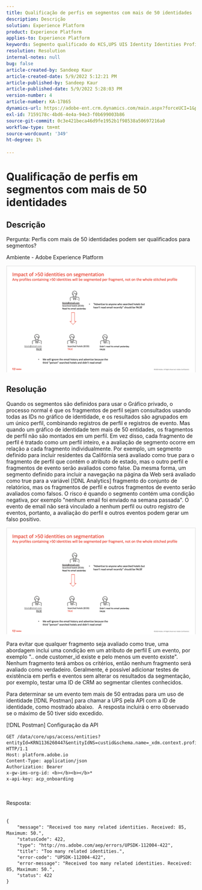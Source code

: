 ```yaml
---
title: Qualificação de perfis em segmentos com mais de 50 identidades
description: Descrição
solution: Experience Platform
product: Experience Platform
applies-to: Experience Platform
keywords: Segmento qualificado do KCS,UPS UIS Identity Identities Profile 50
resolution: Resolution
internal-notes: null
bug: false
article-created-by: Sandeep Kaur
article-created-date: 5/9/2022 5:12:21 PM
article-published-by: Sandeep Kaur
article-published-date: 5/9/2022 5:28:03 PM
version-number: 4
article-number: KA-17865
dynamics-url: https://adobe-ent.crm.dynamics.com/main.aspx?forceUCI=1&pagetype=entityrecord&etn=knowledgearticle&id=28d49c2a-bbcf-ec11-a7b5-00224809c27a
exl-id: 7159178c-4bd6-4e4a-94e3-f0b699003b86
source-git-commit: 0c3e421beca46d9fe1952b1f98538a50697216a0
workflow-type: tm+mt
source-wordcount: '349'
ht-degree: 1%

---
```


# Qualificação de perfis em segmentos com mais de 50 identidades

## Descrição


Pergunta: Perfis com mais de 50 identidades podem ser qualificados para segmentos?

Ambiente - Adobe Experience Platform



![](assets/___2ed49c2a-bbcf-ec11-a7b5-00224809c27a___.png)






## Resolução


Quando os segmentos são definidos para usar o Gráfico privado, o processo normal é que os fragmentos de perfil sejam consultados usando todas as IDs no gráfico de identidade, e os resultados são agrupados em um único perfil, combinando registros de perfil e registros de evento. Mas quando um gráfico de identidade tem mais de 50 entidades, os fragmentos de perfil não são montados em um perfil. Em vez disso, cada fragmento de perfil é tratado como um perfil inteiro, e a avaliação de segmento ocorre em relação a cada fragmento individualmente. Por exemplo, um segmento definido para incluir residentes da Califórnia será avaliado como true para o fragmento de perfil que contém o atributo de estado, mas o outro perfil e fragmentos de evento serão avaliados como false. Da mesma forma, um segmento definido para incluir a navegação na página da Web será avaliado como true para a variável [!DNL Analytics] fragmento do conjunto de relatórios, mas os fragmentos de perfil e outros fragmentos de evento serão avaliados como falsos. O risco é quando o segmento contém uma condição negativa, por exemplo &quot;nenhum email foi enviado na semana passada&quot;. O evento de email não será vinculado a nenhum perfil ou outro registro de eventos, portanto, a avaliação do perfil e outros eventos podem gerar um falso positivo.

![](assets/6d02b7b2-cf7f-ec11-8d21-0022480aa950.png)

Para evitar que qualquer fragmento seja avaliado como true, uma abordagem inclui uma condição em um atributo de perfil E um evento, por exemplo &quot;.. onde customer_id existe e pelo menos um evento existe&quot;. Nenhum fragmento terá ambos os critérios, então nenhum fragmento será avaliado como verdadeiro. Geralmente, é possível adicionar testes de existência em perfis e eventos sem alterar os resultados da segmentação, por exemplo, testar uma ID de CRM ao segmentar clientes conhecidos.

Para determinar se um evento tem mais de 50 entradas para um uso de identidade [!DNL Postman] para chamar a UPS pela API com a ID de identidade, como mostrado abaixo.   A resposta incluirá o erro observado se o máximo de 50 tiver sido excedido.

[!DNL Postman] Configuração da API


```
GET /data/core/ups/access/entities?entityId=KRN1136260447&entityIdNS=custid&schema.name=_xdm.context.profile HTTP/1.1
Host: platform.adobe.io
Content-Type: application/json
Authorization: Bearer 
x-gw-ims-org-id: <b></b><b></b>*
x-api-key: acp_onboarding
```

<br><br>Resposta:<br><br>

```
{
    "message": "Received too many related identities. Received: 85, Maximum: 50.",
    "statusCode": 422,
    "type": "http://ns.adobe.com/aep/errors/UPSDK-112004-422",
    "title": "Too many related identities.",
    "error-code": "UPSDK-112004-422",
    "error-message": "Received too many related identities. Received: 85, Maximum: 50.",
    "status": 422
}
```
